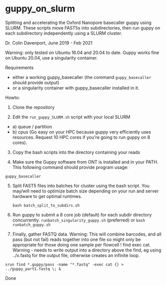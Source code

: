 # guppy_on_slurm
Splitting and accelerating the Oxford Nanopore basecaller guppy using SLURM.
These scripts move FAST5s into subdirectories, then run guppy on each subdirectory independently using a SLURM cluster.


Dr. Colin Davenport, June 2019 - Feb 2021

Warning: only tested on Ubuntu 16.04 and 20.04 to date. Guppy works fine on Ubuntu 20.04, use a singularity container.

Requirements
 * either a working guppy_basecaller (the command `guppy_basecaller` should provide output) 
 * or a singularity container with guppy_basecaller installed in it.

Howto: 

1. Clone the repository

2. Edit the `run_guppy_SLURM.sh` script with your local SLURM 
  - a) queue / partition
  - b) cpus (Go easy on your HPC because guppy very efficiently uses resources. Request 10 HPC cores if you're going to run guppy on 8 cores). 

3. Copy the bash scripts into the directory containing your reads

4. Make sure the Guppy software from ONT is installed and in your PATH. This following command should provide program usage:

  `guppy_basecaller`

5. Split FAST5 files into batches for cluster using the bash script. You may/will need to optimize batch size depending on your run and server hardware to get optimal runtimes. 

    `bash batch_split_to_subdirs.sh`

6. Run guppy to submit a 8 core job (default) for each subdir directory concurrently.
`runbatch_singularity_guppy.sh` (preferred) or   `bash runbatch_guppy.sh`
  
7. Finally, gather FASTQ data. Warning: This will combine barcodes, and all pass (but not fail) reads together into one file so might only be appropriate for those doing one sample per flowcell !
  find exec cat. Warning - needs to write output into a directory above the find, eg 
  using ../x.fastq for the output file, otherwise creates an infinite loop. 
  
  `srun find *.guppy/pass -name "*.fastq" -exec cat {} > ../guppy_part1.fastq \; &`


Done
